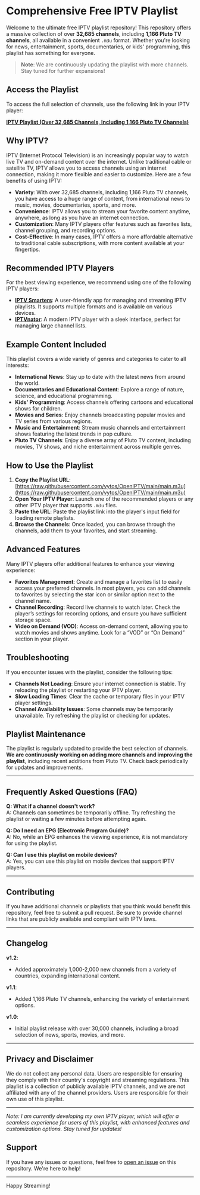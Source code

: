 # Comprehensive Free IPTV Playlist

Welcome to the ultimate free IPTV playlist repository! This repository offers a massive collection of over **32,685 channels**, including **1,166 Pluto TV channels**, all available in a convenient `.m3u` format. Whether you're looking for news, entertainment, sports, documentaries, or kids' programming, this playlist has something for everyone.

> **Note**: We are continuously updating the playlist with more channels. Stay tuned for further expansions!

## Access the Playlist

To access the full selection of channels, use the following link in your IPTV player:

**[IPTV Playlist (Over 32,685 Channels, Including 1,166 Pluto TV Channels)](https://raw.githubusercontent.com/vytos/OpenIPTV/main/main.m3u)**

## Why IPTV?

IPTV (Internet Protocol Television) is an increasingly popular way to watch live TV and on-demand content over the internet. Unlike traditional cable or satellite TV, IPTV allows you to access channels using an internet connection, making it more flexible and easier to customize. Here are a few benefits of using IPTV:

- **Variety**: With over 32,685 channels, including 1,166 Pluto TV channels, you have access to a huge range of content, from international news to music, movies, documentaries, sports, and more.
- **Convenience**: IPTV allows you to stream your favorite content anytime, anywhere, as long as you have an internet connection.
- **Customization**: Many IPTV players offer features such as favorites lists, channel grouping, and recording options.
- **Cost-Effective**: In many cases, IPTV offers a more affordable alternative to traditional cable subscriptions, with more content available at your fingertips.

## Recommended IPTV Players

For the best viewing experience, we recommend using one of the following IPTV players:

- **[IPTV Smarters](https://www.iptvsmarters.com/)**: A user-friendly app for managing and streaming IPTV playlists. It supports multiple formats and is available on various devices.
- **[IPTVnator](https://github.com/4gray/iptvnator)**: A modern IPTV player with a sleek interface, perfect for managing large channel lists.

## Example Content Included

This playlist covers a wide variety of genres and categories to cater to all interests:

- **International News**: Stay up to date with the latest news from around the world.
- **Documentaries and Educational Content**: Explore a range of nature, science, and educational programming.
- **Kids' Programming**: Access channels offering cartoons and educational shows for children.
- **Movies and Series**: Enjoy channels broadcasting popular movies and TV series from various regions.
- **Music and Entertainment**: Stream music channels and entertainment shows featuring the latest trends in pop culture.
- **Pluto TV Channels**: Enjoy a diverse array of Pluto TV content, including movies, TV shows, and niche entertainment across multiple genres.

## How to Use the Playlist

1. **Copy the Playlist URL**: [https://raw.githubusercontent.com/vytos/OpenIPTV/main/main.m3u](https://raw.githubusercontent.com/vytos/OpenIPTV/main/main.m3u)
2. **Open Your IPTV Player**: Launch one of the recommended players or any other IPTV player that supports `.m3u` files.
3. **Paste the URL**: Paste the playlist link into the player's input field for loading remote playlists.
4. **Browse the Channels**: Once loaded, you can browse through the channels, add them to your favorites, and start streaming.

## Advanced Features

Many IPTV players offer additional features to enhance your viewing experience:

- **Favorites Management**: Create and manage a favorites list to easily access your preferred channels. In most players, you can add channels to favorites by selecting the star icon or similar option next to the channel name.
- **Channel Recording**: Record live channels to watch later. Check the player’s settings for recording options, and ensure you have sufficient storage space.
- **Video on Demand (VOD)**: Access on-demand content, allowing you to watch movies and shows anytime. Look for a “VOD” or “On Demand” section in your player.

## Troubleshooting

If you encounter issues with the playlist, consider the following tips:

- **Channels Not Loading**: Ensure your internet connection is stable. Try reloading the playlist or restarting your IPTV player.
- **Slow Loading Times**: Clear the cache or temporary files in your IPTV player settings.
- **Channel Availability Issues**: Some channels may be temporarily unavailable. Try refreshing the playlist or checking for updates.

## Playlist Maintenance

The playlist is regularly updated to provide the best selection of channels. **We are continuously working on adding more channels and improving the playlist**, including recent additions from Pluto TV. Check back periodically for updates and improvements.

---

## Frequently Asked Questions (FAQ)

**Q: What if a channel doesn't work?**  
A: Channels can sometimes be temporarily offline. Try refreshing the playlist or waiting a few minutes before attempting again.

**Q: Do I need an EPG (Electronic Program Guide)?**  
A: No, while an EPG enhances the viewing experience, it is not mandatory for using the playlist.

**Q: Can I use this playlist on mobile devices?**  
A: Yes, you can use this playlist on mobile devices that support IPTV players.

---

## Contributing

If you have additional channels or playlists that you think would benefit this repository, feel free to submit a pull request. Be sure to provide channel links that are publicly available and compliant with IPTV laws.

---

## Changelog

**v1.2**: 
- Added approximately 1,000-2,000 new channels from a variety of countries, expanding international content.

**v1.1**: 
- Added 1,166 Pluto TV channels, enhancing the variety of entertainment options.

**v1.0**: 
- Initial playlist release with over 30,000 channels, including a broad selection of news, sports, movies, and more.

---

## Privacy and Disclaimer

We do not collect any personal data. Users are responsible for ensuring they comply with their country's copyright and streaming regulations. This playlist is a collection of publicly available IPTV channels, and we are not affiliated with any of the channel providers. Users are responsible for their own use of this playlist.

---

*Note: I am currently developing my own IPTV player, which will offer a seamless experience for users of this playlist, with enhanced features and customization options. Stay tuned for updates!*

## Support

If you have any issues or questions, feel free to [open an issue](https://github.com/vytos/OpenIPTV/issues) on this repository. We're here to help!

---

Happy Streaming!

